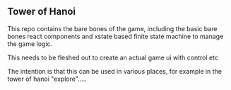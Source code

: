 Tower of Hanoi
--------------

This repo contains the bare bones of the game, including the basic bare bones react 
components and xstate based finite state machine to manage the game logic.

This needs to be fleshed out to create an actual game ui with control etc

The intention is that this can be used in various places, for example 
in the tower of hanoi "explore".....
